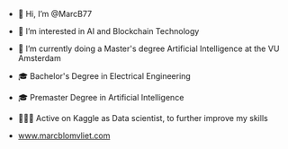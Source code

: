 - 👋 Hi, I’m @MarcB77
- 👀 I’m interested in AI and Blockchain Technology
- 🌱 I’m currently doing a Master's degree Artificial Intelligence at the VU Amsterdam
- 🎓 Bachelor's Degree in Electrical Engineering
- 🎓 Premaster Degree in Artificial Intelligence
- 🧗🏼‍♂️ Active on Kaggle as Data scientist, to further improve my skills

- www.marcblomvliet.com
<!---
MarcB77/MarcB77 is a ✨ special ✨ repository because its `README.md` (this file) appears on your GitHub profile.
You can click the Preview link to take a look at your changes.
--->
